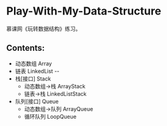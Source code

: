 # Play-With-My-Data-Structure
慕课网《玩转数据结构》练习。
## Contents:
+ 动态数组 Array
+ 链表 LinkedList
--
+ 栈[接口] Stack
  + 动态数组->栈 ArrayStack
  + 链表->栈 LinkedListStack
+ 队列[接口] Queue
  + 动态数组->队列 ArrayQueue
  + 循环队列 LoopQueue
